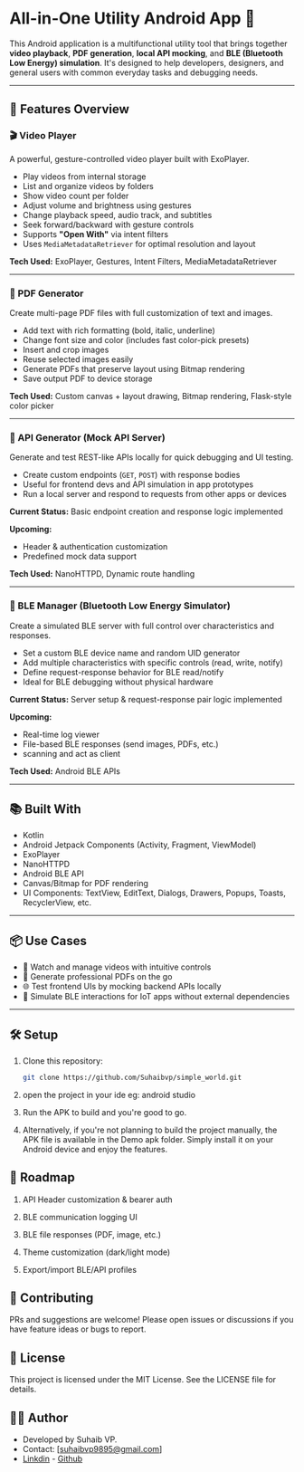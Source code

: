 # All-in-One Utility Android App 📱

This Android application is a multifunctional utility tool that brings together **video playback**, **PDF generation**, **local API mocking**, and **BLE (Bluetooth Low Energy) simulation**. It's designed to help developers, designers, and general users with common everyday tasks and debugging needs.

---

## 🚀 Features Overview

### 🎬 Video Player

A powerful, gesture-controlled video player built with ExoPlayer.

- Play videos from internal storage
- List and organize videos by folders
- Show video count per folder
- Adjust volume and brightness using gestures
- Change playback speed, audio track, and subtitles
- Seek forward/backward with gesture controls
- Supports **"Open With"** via intent filters
- Uses `MediaMetadataRetriever` for optimal resolution and layout

**Tech Used:** ExoPlayer, Gestures, Intent Filters, MediaMetadataRetriever

---

### 📄 PDF Generator

Create multi-page PDF files with full customization of text and images.

- Add text with rich formatting (bold, italic, underline)
- Change font size and color (includes fast color-pick presets)
- Insert and crop images
- Reuse selected images easily
- Generate PDFs that preserve layout using Bitmap rendering
- Save output PDF to device storage

**Tech Used:** Custom canvas + layout drawing, Bitmap rendering, Flask-style color picker

---

### 🔧 API Generator (Mock API Server)

Generate and test REST-like APIs locally for quick debugging and UI testing.

- Create custom endpoints (`GET`, `POST`) with response bodies
- Useful for frontend devs and API simulation in app prototypes
- Run a local server and respond to requests from other apps or devices

**Current Status:** Basic endpoint creation and response logic implemented

**Upcoming:**
- Header & authentication customization
- Predefined mock data support

**Tech Used:** NanoHTTPD, Dynamic route handling

---

### 📡 BLE Manager (Bluetooth Low Energy Simulator)

Create a simulated BLE server with full control over characteristics and responses.

- Set a custom BLE device name and random UID generator
- Add multiple characteristics with specific controls (read, write, notify)
- Define request-response behavior for BLE read/notify
- Ideal for BLE debugging without physical hardware

**Current Status:** Server setup & request-response pair logic implemented

**Upcoming:**
- Real-time log viewer
- File-based BLE responses (send images, PDFs, etc.)
- scanning and act as client

**Tech Used:** Android BLE APIs

---

## 📚 Built With

- Kotlin
- Android Jetpack Components (Activity, Fragment, ViewModel)
- ExoPlayer
- NanoHTTPD
- Android BLE API
- Canvas/Bitmap for PDF rendering
- UI Components: TextView, EditText, Dialogs, Drawers, Popups, Toasts, RecyclerView, etc.

---

## 📦 Use Cases

- 🎥 Watch and manage videos with intuitive controls
- 📄 Generate professional PDFs on the go
- 🌐 Test frontend UIs by mocking backend APIs locally
- 📡 Simulate BLE interactions for IoT apps without external dependencies

---

## 🛠️ Setup

1. Clone this repository:
   ```bash
   git clone https://github.com/Suhaibvp/simple_world.git

2. open the project in your ide 
        eg: android studio
3. Run the APK to build and you're good to go.

4. Alternatively, if you're not planning to build the project manually, the APK file is available in the Demo apk folder.
    Simply install it on your Android device and enjoy the features.



 ## 🔮 Roadmap
1. API Header customization & bearer auth

2. BLE communication logging UI

3. BLE file responses (PDF, image, etc.)

4. Theme customization (dark/light mode)

5. Export/import BLE/API profiles



## 🤝 Contributing
PRs and suggestions are welcome! Please open issues or discussions if you have feature ideas or bugs to report.

## 📄 License
This project is licensed under the MIT License. See the LICENSE file for details.


## 👨‍💻 Author
- Developed by Suhaib VP.
- Contact: [suhaibvp9895@gmail.com]
- [Linkdin](https://www.linkedin.com/in/suhaib-vp) - [Github](https://github.com/Suhaibvp)